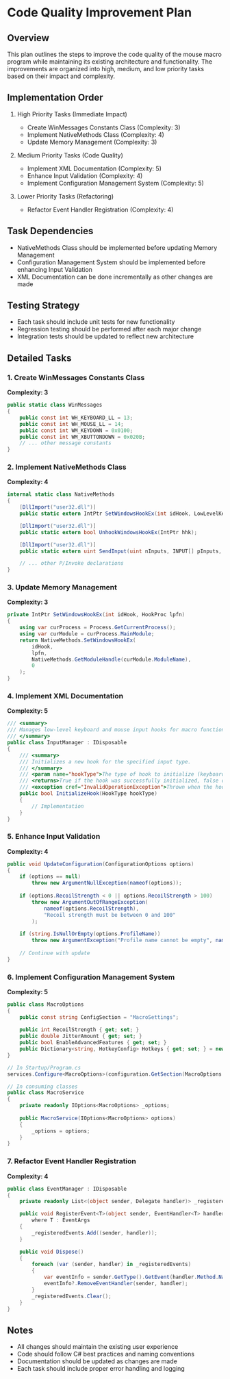 # Code Quality Improvement Plan

## Overview
This plan outlines the steps to improve the code quality of the mouse macro program while maintaining its existing architecture and functionality. The improvements are organized into high, medium, and low priority tasks based on their impact and complexity.

## Implementation Order
1. High Priority Tasks (Immediate Impact)
   - Create WinMessages Constants Class (Complexity: 3)
   - Implement NativeMethods Class (Complexity: 4)
   - Update Memory Management (Complexity: 3)

2. Medium Priority Tasks (Code Quality)
   - Implement XML Documentation (Complexity: 5)
   - Enhance Input Validation (Complexity: 4)
   - Implement Configuration Management System (Complexity: 5)

3. Lower Priority Tasks (Refactoring)
   - Refactor Event Handler Registration (Complexity: 4)

## Task Dependencies
- NativeMethods Class should be implemented before updating Memory Management
- Configuration Management System should be implemented before enhancing Input Validation
- XML Documentation can be done incrementally as other changes are made

## Testing Strategy
- Each task should include unit tests for new functionality
- Regression testing should be performed after each major change
- Integration tests should be updated to reflect new architecture

## Detailed Tasks

### 1. Create WinMessages Constants Class
**Complexity: 3**
```csharp
public static class WinMessages
{
    public const int WH_KEYBOARD_LL = 13;
    public const int WH_MOUSE_LL = 14;
    public const int WM_KEYDOWN = 0x0100;
    public const int WM_XBUTTONDOWN = 0x020B;
    // ... other message constants
}
```

### 2. Implement NativeMethods Class
**Complexity: 4**
```csharp
internal static class NativeMethods
{
    [DllImport("user32.dll")]
    public static extern IntPtr SetWindowsHookEx(int idHook, LowLevelKeyboardProc lpfn, IntPtr hMod, uint dwThreadId);

    [DllImport("user32.dll")]
    public static extern bool UnhookWindowsHookEx(IntPtr hhk);

    [DllImport("user32.dll")]
    public static extern uint SendInput(uint nInputs, INPUT[] pInputs, int cbSize);

    // ... other P/Invoke declarations
}
```

### 3. Update Memory Management
**Complexity: 3**
```csharp
private IntPtr SetWindowsHookEx(int idHook, HookProc lpfn)
{
    using var curProcess = Process.GetCurrentProcess();
    using var curModule = curProcess.MainModule;
    return NativeMethods.SetWindowsHookEx(
        idHook, 
        lpfn,
        NativeMethods.GetModuleHandle(curModule.ModuleName), 
        0
    );
}
```

### 4. Implement XML Documentation
**Complexity: 5**
```csharp
/// <summary>
/// Manages low-level keyboard and mouse input hooks for macro functionality.
/// </summary>
public class InputManager : IDisposable
{
    /// <summary>
    /// Initializes a new hook for the specified input type.
    /// </summary>
    /// <param name="hookType">The type of hook to initialize (keyboard or mouse)</param>
    /// <returns>True if the hook was successfully initialized, false otherwise.</returns>
    /// <exception cref="InvalidOperationException">Thrown when the hook cannot be initialized.</exception>
    public bool InitializeHook(HookType hookType)
    {
        // Implementation
    }
}
```

### 5. Enhance Input Validation
**Complexity: 4**
```csharp
public void UpdateConfiguration(ConfigurationOptions options)
{
    if (options == null)
        throw new ArgumentNullException(nameof(options));
        
    if (options.RecoilStrength < 0 || options.RecoilStrength > 100)
        throw new ArgumentOutOfRangeException(
            nameof(options.RecoilStrength),
            "Recoil strength must be between 0 and 100"
        );
        
    if (string.IsNullOrEmpty(options.ProfileName))
        throw new ArgumentException("Profile name cannot be empty", nameof(options.ProfileName));
        
    // Continue with update
}
```

### 6. Implement Configuration Management System
**Complexity: 5**
```csharp
public class MacroOptions
{
    public const string ConfigSection = "MacroSettings";
    
    public int RecoilStrength { get; set; }
    public double JitterAmount { get; set; }
    public bool EnableAdvancedFeatures { get; set; }
    public Dictionary<string, HotkeyConfig> Hotkeys { get; set; } = new();
}

// In Startup/Program.cs
services.Configure<MacroOptions>(configuration.GetSection(MacroOptions.ConfigSection));

// In consuming classes
public class MacroService
{
    private readonly IOptions<MacroOptions> _options;
    
    public MacroService(IOptions<MacroOptions> options)
    {
        _options = options;
    }
}
```

### 7. Refactor Event Handler Registration
**Complexity: 4**
```csharp
public class EventManager : IDisposable
{
    private readonly List<(object sender, Delegate handler)> _registeredEvents = new();

    public void RegisterEvent<T>(object sender, EventHandler<T> handler)
        where T : EventArgs
    {
        _registeredEvents.Add((sender, handler));
    }

    public void Dispose()
    {
        foreach (var (sender, handler) in _registeredEvents)
        {
            var eventInfo = sender.GetType().GetEvent(handler.Method.Name.Replace("_", ""));
            eventInfo?.RemoveEventHandler(sender, handler);
        }
        _registeredEvents.Clear();
    }
}
```

## Notes
- All changes should maintain the existing user experience
- Code should follow C# best practices and naming conventions
- Documentation should be updated as changes are made
- Each task should include proper error handling and logging 